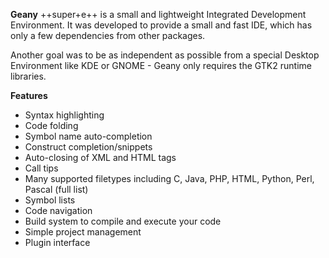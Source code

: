 **Geany** ++super+e++ is a small and lightweight Integrated Development Environment. It was developed to provide a small and fast IDE, which has only a few dependencies from other packages.

Another goal was to be as independent as possible from a special Desktop Environment like KDE or GNOME - Geany only requires the GTK2 runtime libraries.


**Features**

- Syntax highlighting
- Code folding
- Symbol name auto-completion
- Construct completion/snippets
- Auto-closing of XML and HTML tags
- Call tips
- Many supported filetypes including C, Java, PHP, HTML, Python, Perl, Pascal (full list)
- Symbol lists
- Code navigation
- Build system to compile and execute your code
- Simple project management
- Plugin interface
